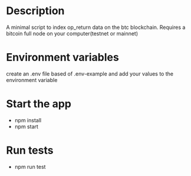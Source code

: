 # Description
A minimal script to index op_return data on the btc blockchain. Requires a bitcoin full node on your computer(testnet or mainnet)

# Environment variables
create an .env file based of .env-example and add your values to the environment variable
# Start the app
- npm install
- npm start

# Run tests
- npm run test
